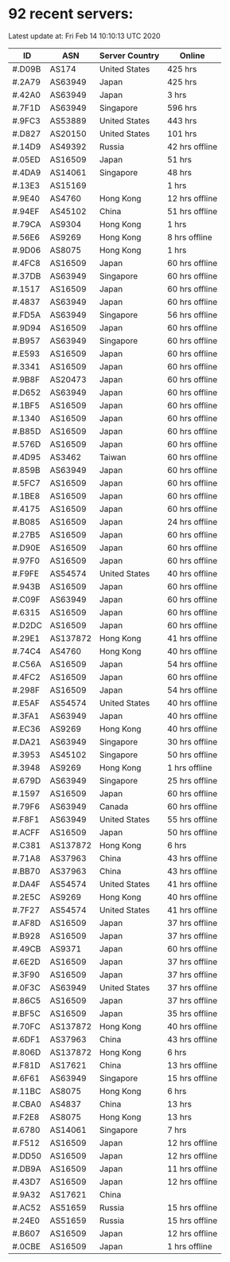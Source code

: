 # 92 recent servers:

Latest update at: Fri Feb 14 10:10:13 UTC 2020

| ID | ASN | Server Country | Online |
| -- | --- | -------------- | ------ |
| #.D09B | AS174 | United States | 425 hrs |
| #.2A79 | AS63949 | Japan | 425 hrs |
| #.42A0 | AS63949 | Japan | 3 hrs |
| #.7F1D | AS63949 | Singapore | 596 hrs |
| #.9FC3 | AS53889 | United States | 443 hrs |
| #.D827 | AS20150 | United States | 101 hrs |
| #.14D9 | AS49392 | Russia | 42 hrs offline |
| #.05ED | AS16509 | Japan | 51 hrs |
| #.4DA9 | AS14061 | Singapore | 48 hrs |
| #.13E3 | AS15169 |  | 1 hrs |
| #.9E40 | AS4760 | Hong Kong | 12 hrs offline |
| #.94EF | AS45102 | China | 51 hrs offline |
| #.79CA | AS9304 | Hong Kong | 1 hrs |
| #.56E6 | AS9269 | Hong Kong | 8 hrs offline |
| #.9D06 | AS8075 | Hong Kong | 1 hrs |
| #.4FC8 | AS16509 | Japan | 60 hrs offline |
| #.37DB | AS63949 | Singapore | 60 hrs offline |
| #.1517 | AS16509 | Japan | 60 hrs offline |
| #.4837 | AS63949 | Japan | 60 hrs offline |
| #.FD5A | AS63949 | Singapore | 56 hrs offline |
| #.9D94 | AS16509 | Japan | 60 hrs offline |
| #.B957 | AS63949 | Singapore | 60 hrs offline |
| #.E593 | AS16509 | Japan | 60 hrs offline |
| #.3341 | AS16509 | Japan | 60 hrs offline |
| #.9B8F | AS20473 | Japan | 60 hrs offline |
| #.D652 | AS63949 | Japan | 60 hrs offline |
| #.1BF5 | AS16509 | Japan | 60 hrs offline |
| #.1340 | AS16509 | Japan | 60 hrs offline |
| #.B85D | AS16509 | Japan | 60 hrs offline |
| #.576D | AS16509 | Japan | 60 hrs offline |
| #.4D95 | AS3462 | Taiwan | 60 hrs offline |
| #.859B | AS63949 | Japan | 60 hrs offline |
| #.5FC7 | AS16509 | Japan | 60 hrs offline |
| #.1BE8 | AS16509 | Japan | 60 hrs offline |
| #.4175 | AS16509 | Japan | 60 hrs offline |
| #.B085 | AS16509 | Japan | 24 hrs offline |
| #.27B5 | AS16509 | Japan | 60 hrs offline |
| #.D90E | AS16509 | Japan | 60 hrs offline |
| #.97F0 | AS16509 | Japan | 60 hrs offline |
| #.F9FE | AS54574 | United States | 40 hrs offline |
| #.943B | AS16509 | Japan | 60 hrs offline |
| #.C09F | AS63949 | Japan | 60 hrs offline |
| #.6315 | AS16509 | Japan | 60 hrs offline |
| #.D2DC | AS16509 | Japan | 60 hrs offline |
| #.29E1 | AS137872 | Hong Kong | 41 hrs offline |
| #.74C4 | AS4760 | Hong Kong | 40 hrs offline |
| #.C56A | AS16509 | Japan | 54 hrs offline |
| #.4FC2 | AS16509 | Japan | 60 hrs offline |
| #.298F | AS16509 | Japan | 54 hrs offline |
| #.E5AF | AS54574 | United States | 40 hrs offline |
| #.3FA1 | AS63949 | Japan | 40 hrs offline |
| #.EC36 | AS9269 | Hong Kong | 40 hrs offline |
| #.DA21 | AS63949 | Singapore | 30 hrs offline |
| #.3953 | AS45102 | Singapore | 50 hrs offline |
| #.3948 | AS9269 | Hong Kong | 1 hrs offline |
| #.679D | AS63949 | Singapore | 25 hrs offline |
| #.1597 | AS16509 | Japan | 60 hrs offline |
| #.79F6 | AS63949 | Canada | 60 hrs offline |
| #.F8F1 | AS63949 | United States | 55 hrs offline |
| #.ACFF | AS16509 | Japan | 50 hrs offline |
| #.C381 | AS137872 | Hong Kong | 6 hrs |
| #.71A8 | AS37963 | China | 43 hrs offline |
| #.BB70 | AS37963 | China | 43 hrs offline |
| #.DA4F | AS54574 | United States | 41 hrs offline |
| #.2E5C | AS9269 | Hong Kong | 40 hrs offline |
| #.7F27 | AS54574 | United States | 41 hrs offline |
| #.AF8D | AS16509 | Japan | 37 hrs offline |
| #.B928 | AS16509 | Japan | 37 hrs offline |
| #.49CB | AS9371 | Japan | 60 hrs offline |
| #.6E2D | AS16509 | Japan | 37 hrs offline |
| #.3F90 | AS16509 | Japan | 37 hrs offline |
| #.0F3C | AS63949 | United States | 37 hrs offline |
| #.86C5 | AS16509 | Japan | 37 hrs offline |
| #.BF5C | AS16509 | Japan | 35 hrs offline |
| #.70FC | AS137872 | Hong Kong | 40 hrs offline |
| #.6DF1 | AS37963 | China | 43 hrs offline |
| #.806D | AS137872 | Hong Kong | 6 hrs |
| #.F81D | AS17621 | China | 13 hrs offline |
| #.6F61 | AS63949 | Singapore | 15 hrs offline |
| #.11BC | AS8075 | Hong Kong | 6 hrs |
| #.CBA0 | AS4837 | China | 13 hrs |
| #.F2E8 | AS8075 | Hong Kong | 13 hrs |
| #.6780 | AS14061 | Singapore | 7 hrs |
| #.F512 | AS16509 | Japan | 12 hrs offline |
| #.DD50 | AS16509 | Japan | 12 hrs offline |
| #.DB9A | AS16509 | Japan | 11 hrs offline |
| #.43D7 | AS16509 | Japan | 12 hrs offline |
| #.9A32 | AS17621 | China | |
| #.AC52 | AS51659 | Russia | 15 hrs offline |
| #.24E0 | AS51659 | Russia | 15 hrs offline |
| #.B607 | AS16509 | Japan | 12 hrs offline |
| #.0CBE | AS16509 | Japan | 1 hrs offline |

